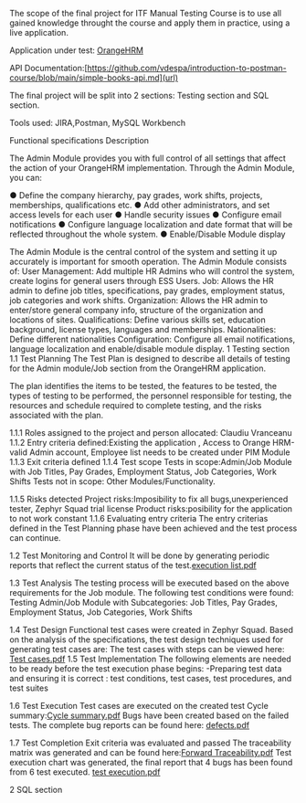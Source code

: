 The scope of the final project for ITF Manual Testing Course is to use all gained knowledge throught the course and apply them in practice, using a live application.

Application under test: [OrangeHRM](https://opensource-demo.orangehrmlive.com/web/index.php/admin/viewSystemUsers)

API Documentation:[https://github.com/vdespa/introduction-to-postman-course/blob/main/simple-books-api.md](url)

The final project will be split into 2 sections: Testing section and SQL section.

Tools used: JIRA,Postman, MySQL Workbench

Functional specifications
Description

The Admin Module provides you with full control of all settings that affect the action of your OrangeHRM implementation. Through the Admin Module, you can:

●       Define the company hierarchy, pay grades, work shifts, projects, memberships, qualifications etc.
●       Add other administrators, and set access levels for each user
●       Handle security issues
●       Configure email notifications
●       Configure language localization and date format that will be reflected throughout the whole system.
●       Enable/Disable Module display

The Admin Module is the central control of the system and setting it up accurately is important for smooth operation.
The Admin Module consists of:
User Management: Add multiple HR Admins who will control the system, create logins for general users through ESS Users.
Job: Allows the HR admin to define job titles, specifications, pay grades, employment status, job categories and work shifts.
Organization: Allows the HR admin to enter/store general company info, structure of the organization and locations of sites.
Qualifications: Define various skills set, education background, license types, languages and memberships.
Nationalities: Define different nationalities
Configuration: Configure all email notifications, language localization and enable/disable module display.
1 Testing section
1.1 Test Planning
The Test Plan is designed to describe all details of testing for the Admin module/Job section from the OrangeHRM application.

The plan identifies the items to be tested, the features to be tested, the types of testing to be performed, the personnel responsible for testing, the resources and schedule required to complete testing, and the risks associated with the plan.

1.1.1 Roles assigned to the project and person allocated: Claudiu Vranceanu
1.1.2 Entry criteria defined:Existing the application , Access to Orange HRM-valid Admin account, Employee list needs to be created under PIM Module 
1.1.3 Exit criteria defined
1.1.4 Test scope
Tests in scope:Admin/Job Module with Job Titles, Pay Grades, Employment Status, Job Categories, Work Shifts
Tests not in scope: Other Modules/Functionality.

1.1.5 Risks detected
Project risks:Imposibility to fix all bugs,unexperienced tester, Zephyr Squad trial license
Product risks:posibility for the application to not work constant
1.1.6 Evaluating entry criteria
The entry criterias defined in the Test Planning phase have been achieved and the test process can continue.

1.2 Test Monitoring and Control
It will be done by generating periodic reports that reflect the current status of the test.[execution list.pdf](https://github.com/vclaudiu/manual_testing_portofolio/files/11356110/execution.list.pdf)

1.3 Test Analysis
The testing process will be executed based on the above requirements for the Job module. The following test conditions were found:
Testing Admin/Job Module with Subcategories: Job Titles, Pay Grades, Employment Status, Job Categories, Work Shifts

1.4 Test Design
Functional test cases were created in Zephyr Squad. Based on the analysis of the specifications, the test design techniques used for generating test cases are:
The test cases with steps can be viewed here: [Test cases.pdf](https://github.com/vclaudiu/manual_testing_portofolio/files/11330880/Test.cases.pdf)
1.5 Test Implementation
The following elements are needed to be ready before the test execution phase begins:
-Preparing test data and ensuring it is correct : test conditions, test cases, test procedures, and test suites

1.6 Test Execution
Test cases are executed on the created test Cycle summary:[Cycle summary.pdf](https://github.com/vclaudiu/manual_testing_portofolio/files/11331077/Cycle.summary.pdf)
Bugs have been created based on the failed tests. The complete bug reports can be found here: [defects.pdf](https://github.com/vclaudiu/manual_testing_portofolio/files/11356185/defects.pdf)

1.7 Test Completion
Exit criteria was evaluated and passed
The traceability matrix was generated and can be found here:[Forward Traceability.pdf](https://github.com/vclaudiu/manual_testing_portofolio/files/11356205/Forward.Traceability.pdf)
Test execution chart was generated, the final report that 4 bugs has been found from 6 test executed. [test execution.pdf](https://github.com/vclaudiu/manual_testing_portofolio/files/11356767/test.execution.pdf)

2 SQL section

